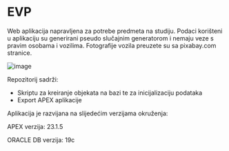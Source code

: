 # EVP
Web aplikacija napravljena za potrebe predmeta na studiju.
Podaci korišteni u aplikaciju su generirani pseudo slučajnim generatorom i nemaju veze s pravim osobama i vozilima. Fotografije vozila preuzete su sa pixabay.com stranice.

![image](https://github.com/hkoscica/evp/assets/147255672/3cbb781c-d370-4e4b-8a4b-0f59fd0dc513)


Repozitorij sadrži:
<ul>
  <li>Skriptu za kreiranje objekata na bazi te za inicijalizaciju podataka</li>
  <li>Export APEX aplikacije</li>
</ul>

<p>Aplikacija je razvijana na slijedećim verzijama okruženja:</p>
<p>APEX verzija: 23.1.5</p>
<p>ORACLE DB verzija: 19c</p>
